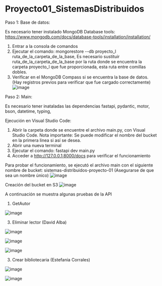 # Proyecto01_SistemasDistribuidos

Paso 1:
Base de datos:

Es necesario tener instalado MongoDB Database tools: https://www.mongodb.com/docs/database-tools/installation/installation/
1. Entrar a la consola de comandos
2. Ejecutar el comando: mongorestore --db proyecto_l ruta_de_la_carpeta_de_la_base,
Es necesario sustituir ruta_de_la_carpeta_de_la_base por la ruta donde se encuentra
la carpeta proyecto_l que fue proporcionada, esta ruta entre comillas dobles.
3. Verificar en el MongoDB Compass si se encuentra la base de datos. (Hay registros previos para verificar que fue cargado correctamente)
![image](https://github.com/user-attachments/assets/d3aae2b1-281b-4935-a1c7-05d0c592a52a)




Paso 2:
Main:

Es necesario tener inataladas las dependencias fastapi, pydantic, motor, bson, datetime, typing,

Ejecución en Visual Studio Code:
1. Abrir la carpeta donde se encuentre el archivo main.py, con Visual Studio Code. Nota importante: Se puede modificar el nombre del bucket en la primera linea si así se desea.
2. Abrir una nueva terminal
3. Ejecutar el comando: fastapi dev main.py
4. Acceder a http://127.0.0.1:8000/docs para verificar el funcionamiento

Para probar el funcionamiento, se ejecutó el archivo main con el siguiente nombre de bucket: sistemas-distribuidos-proyecto-01 (Asegurarse de que sea un nombre único)
![image](https://github.com/user-attachments/assets/e652e6a0-0568-410f-8d45-c9875f06d6b0)

Creación del bucket en S3
![image](https://github.com/user-attachments/assets/caad1d4f-3924-4744-af74-cb0a67331280)


A continuación se muestra algunas pruebas de la API

1. GetAutor
   
![image](https://github.com/user-attachments/assets/54a9d7e6-29b0-41ba-bc49-704a37310f7e)


3. Eliminar lector (David Alba)
   
![image](https://github.com/user-attachments/assets/a07950d5-c677-4e52-9a52-ab867a0e4ce1)

![image](https://github.com/user-attachments/assets/744ba27b-b2ff-4747-ba82-2d301d37de53)

![image](https://github.com/user-attachments/assets/ae62a623-c2d2-498e-a9b3-6ad9b549ca7b)


3. Crear bibliotecaria (Estefania Corrales)
   
![image](https://github.com/user-attachments/assets/f83c305f-9bac-466c-90b3-0ef07098aeb4)

![image](https://github.com/user-attachments/assets/7c97a107-df2e-4c16-8f77-671e639517f7)

